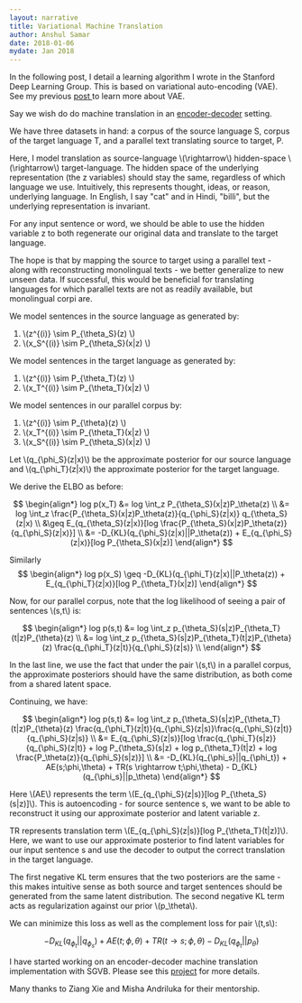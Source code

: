 ```yaml
---
layout: narrative
title: Variational Machine Translation
author: Anshul Samar
date: 2018-01-06
mydate: Jan 2018
---
```


<script
src="https://cdnjs.cloudflare.com/ajax/libs/mathjax/2.7.0/MathJax.js?config=TeX-AMS-MML_HTMLorMML"
type="text/javascript"></script>

In the following post, I detail a learning algorithm I wrote in
the Stanford Deep Learning Group. This is based on variational
auto-encoding (VAE). See my previous <a
href="https://anshulsamar.github.io/texts/vae/"> post </a> to learn more about VAE. 

Say we wish do do machine translation in an <a
href="https://arxiv.org/pdf/1409.3215.pdf"> encoder-decoder</a>
setting. 

We have three datasets in hand: a corpus of the source language S,
corpus of the target language T, and a parallel text translating
source to target, P.

Here, I model translation as source-language \\(\rightarrow\\)
hidden-space \\(\rightarrow\\) target-language. The hidden space of
the underlying representation (the z variables) should stay the same, regardless
of which language we use. Intuitively, this represents thought, ideas,
or reason, underlying language. In English, I say "cat" and in Hindi,
"billi", but the underlying representation is invariant. 

For any input sentence or word, we should be
able to use the hidden variable z to both regenerate our original data
and translate to the target language.

The hope is that by mapping the source to target using a parallel
text - along with reconstructing monolingual texts - we better
generalize to new unseen data. If successful, this would be beneficial
for translating languages for which parallel texts are not as readily
available, but monolingual corpi are.

We model sentences in the source language as generated by:

1. \\(z^{(i)} \sim P_{\theta_S}(z) \\)
2. \\(x_S^{(i)} \sim P_{\theta_S}(x\|z) \\)

We model sentences in the target language as generated by:

1. \\(z^{(i)} \sim P_{\theta_T}(z) \\)
2. \\(x_T^{(i)} \sim P_{\theta_T}(x\|z) \\)

We model sentences in our parallel corpus by:

1. \\(z^{(i)} \sim P_{\theta}(z) \\)
2. \\(x_T^{(i)} \sim P_{\theta_T}(x\|z) \\)
2. \\(x_S^{(i)} \sim P_{\theta_S}(x\|z) \\)

Let \\(q_{\phi_S}(z|x)\\) be the approximate posterior for our source
language and \\(q_{\phi_T}(z|x)\\) the approximate posterior for the
target language.

We derive the ELBO as before:

$$
\begin{align*}
log p(x_T) &= log \int_z P_{\theta_S}(x|z)P_\theta(z) \\
&= log \int_z \frac{P_{\theta_S}(x|z)P_\theta(z)}{q_{\phi_S}(z|x)}
q_{\theta_S}(z|x) \\
&\geq E_{q_{\theta_S}(z|x)}[log
\frac{P_{\theta_S}(x|z)P_\theta(z)}{q_{\phi_S}(z|x)}] \\
&= -D_{KL}(q_{\phi_S}(z|x)||P_\theta(z)) + E_{q_{\phi_S}(z|x)}[log
P_{\theta_S}(x|z)]
\end{align*}
$$

Similarly
$$
\begin{align*}
log p(x_S) \geq -D_{KL}(q_{\phi_T}(z|x)||P_\theta(z)) + E_{q_{\phi_T}(z|x)}[log
P_{\theta_T}(x|z)]
\end{align*}
$$

Now, for our parallel corpus, note that the log likelihood of seeing a
pair of sentences \\(s,t\\) is:

$$
\begin{align*}
log p(s,t) &= log \int_z
p_{\theta_S}(s|z)P_{\theta_T}(t|z)P_{\theta}(z) \\
&= log \int_z
p_{\theta_S}(s|z)P_{\theta_T}(t|z)P_{\theta}(z)
\frac{q_{\phi_T}(z|t)}{q_{\phi_S}(z|s)} \\
\end{align*}
$$

In the last line, we use the fact that under the pair \\(s,t\\) in a
parallel corpus, the approximate posteriors should have the same
distribution, as both come from a shared latent space.

Continuing, we have:

$$
\begin{align*}
log p(s,t) &= log \int_z
p_{\theta_S}(s|z)P_{\theta_T}(t|z)P_{\theta}(z)
\frac{q_{\phi_T}(z|t)}{q_{\phi_S}(z|s)}\frac{q_{\phi_S}(z|t)}{q_{\phi_S}(z|s)}
\\
&= E_{q_{\phi_S}(z|s)}[log \frac{q_{\phi_T}(s|z)}{q_{\phi_S}(z|t)} +
log P_{\theta_S}(s|z) + log p_{\theta_T}(t|z) + log
\frac{P_\theta(z)}{q_{\phi_S}(s|z)}] \\
&= -D_{KL}(q_{\phi_s}||q_{\phi_t}) + AE(s;\phi,\theta) +
TR(s \rightarrow t;\phi,\theta) - D_{KL}(q_{\phi_s}||p_\theta)
\end{align*} 
$$

Here \\(AE\\) represents the term \\(E_{q_{\phi_S}(z|s)}[log
P_{\theta_S}(s|z)]\\). This is autoencoding - for source sentence s, we want
to be able to reconstruct it using our approximate posterior and
latent variable z.

TR represents translation term
\\(E_{q_{\phi_S}(z|s)}[log
P_{\theta_T}(t|z)]\\). Here, we want to use our
approximate posterior to find latent variables for our input sentence
s and use the decoder to output the correct translation in the target
language.

The first negative KL term ensures that the two posteriors are the same - this
makes intuitive sense as both source and target sentences should be
generated from the same latent distribution. The second negative KL
term acts as regularization against our prior \\(p_\theta\\).

We can minimize this loss as well as the complement loss for pair
\\(t,s\\):

$$-D_{KL}(q_{\phi_t}||q_{\phi_s}) + AE(t;\phi,\theta) +
TR(t \rightarrow s;\phi,\theta) - D_{KL}(q_{\phi_t}||p_\theta)$$

I have started working on an encoder-decoder machine translation
implementation with SGVB. Please see this <a
href="https://github.com/anshulsamar/seq">project</a> for more
details.

Many thanks to Ziang Xie and Misha Andriluka for their mentorship. 
